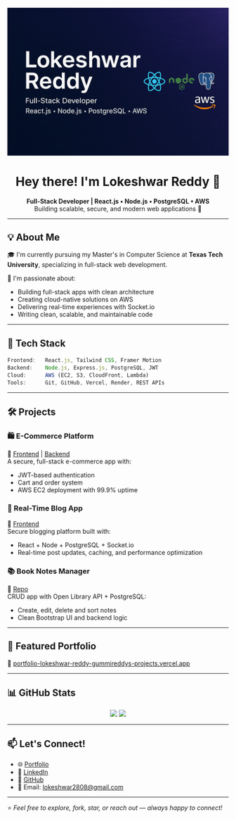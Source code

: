 <p align="center">
  <img src="https://raw.githubusercontent.com/Lokeshwar28/Lokeshwar28/main/A_professional_digital_banner_image_introduces_Lok.png" alt="Lokeshwar GitHub Banner" />
</p>
<h1 align="center">Hey there! I'm Lokeshwar Reddy 👋</h1>

<p align="center">
  <b>Full-Stack Developer | React.js • Node.js • PostgreSQL • AWS</b><br/>
  Building scalable, secure, and modern web applications 🚀
</p>

---

## 💡 About Me

🎓 I'm currently pursuing my Master's in Computer Science at **Texas Tech University**, specializing in full-stack web development.

🔭 I'm passionate about:
- Building full-stack apps with clean architecture
- Creating cloud-native solutions on AWS
- Delivering real-time experiences with Socket.io
- Writing clean, scalable, and maintainable code

---

## 🧠 Tech Stack

```js
Frontend:   React.js, Tailwind CSS, Framer Motion  
Backend:    Node.js, Express.js, PostgreSQL, JWT  
Cloud:      AWS (EC2, S3, CloudFront, Lambda)  
Tools:      Git, GitHub, Vercel, Render, REST APIs
```

---

## 🛠 Projects

### 🛍️ E-Commerce Platform
🔗 [Frontend](https://github.com/Lokeshwar28/E-commerce-frontend) | [Backend](https://github.com/Lokeshwar28/E-commerce-backend)  
A secure, full-stack e-commerce app with:
- JWT-based authentication
- Cart and order system
- AWS EC2 deployment with 99.9% uptime

### 💬 Real-Time Blog App
🔗 [Frontend](https://github.com/Lokeshwar28/Realtime_blog_frontend)  
Secure blogging platform built with:
- React + Node + PostgreSQL + Socket.io
- Real-time post updates, caching, and performance optimization

### 📚 Book Notes Manager
🔗 [Repo](https://github.com/Lokeshwar28/Book-notes)  
CRUD app with Open Library API + PostgreSQL:
- Create, edit, delete and sort notes
- Clean Bootstrap UI and backend logic

---

## 🔗 Featured Portfolio

🚀 [portfolio-lokeshwar-reddy-gummireddys-projects.vercel.app](https://portfolio-lokeshwar-reddy-gummireddys-projects.vercel.app/)

---

## 📊 GitHub Stats

<p align="center">
  <img src="https://github-readme-stats.vercel.app/api?username=Lokeshwar28&show_icons=true&theme=tokyonight" width="48%"/>
  <img src="https://github-readme-stats.vercel.app/api/top-langs/?username=Lokeshwar28&layout=compact&theme=tokyonight" width="48%"/>
</p>

---

## 📫 Let's Connect!

- 🌐 [Portfolio](https://portfolio-lokeshwar-reddy-gummireddys-projects.vercel.app/)
- 💼 [LinkedIn](https://www.linkedin.com/in/lokesh-reddy-g/)
- 🐙 [GitHub](https://github.com/Lokeshwar28)
- 📧 Email: lokeshwar2808@gmail.com

---

⭐ *Feel free to explore, fork, star, or reach out — always happy to connect!*
